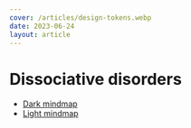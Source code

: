 ```yaml
---
cover: /articles/design-tokens.webp
date: 2023-06-24
layout: article
---
```


# Dissociative disorders

- [Dark mindmap](https://melblog.vercel.app/articles/dissociative.html)
- [Light mindmap](https://melblog.vercel.app/articles/dissociativeL.html)
